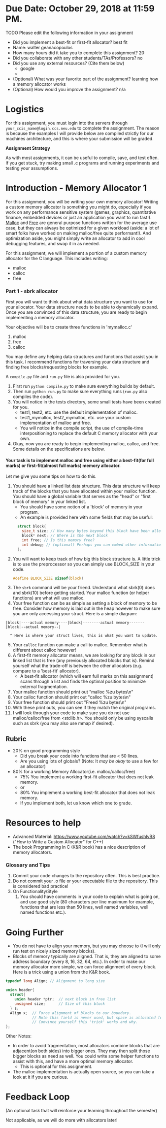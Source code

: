 # Due Date: October 29, 2018 at 11:59 PM.

TODO Please edit the following information in your assignment

- Did you implement a best-fit or first-fit allocator?
best fit
- Name: walter geanacopoulos
- How many hours did it take you to complete this assignment? 20
- Did you collaborate with any other students/TAs/Professors? no
- Did you use any external resources? (Cite them below)
  - google
  - 
- (Optional) What was your favorite part of the assignment? learning how a memory allocator works
- (Optional) How would you improve the assignment? n/a

# Logistics

For this assignment, you must login into the servers through `your_ccis_name@login.ccs.neu.edu` to complete the assignment. The reason is because the examples I will provide below are compiled strictly for our machines architecture, and this is where your submission will be graded.

**Assignment Strategy**

As with most assignments, it can be useful to compile, save, and test often. If you get stuck, try making small .c programs and running experiments and testing your assumptions.

# Introduction - Memory Allocator 1

For this assignment, you will be writing your own memory allocator! Writing a custom memory allocator is something you might do, especially if you work on any performance sensitive system (games, graphics, quantitative finance, embedded devices or just an application you want to run fast!). [Malloc](https://linux.die.net/man/3/malloc) and [Free](http://man7.org/linux/man-pages/man1/free.1.html) are general purpose functions written for the average use case, but they can always be optimized for a given workload (aside: a lot of smart folks have worked on making malloc/free quite performant!). And optimization aside, you might simply write an allocator to add in cool debugging features, and swap it in as needed.

For this assignment, we will implement a portion of a custom memory allocator for the C language. This includes writing:

- malloc
- calloc
- free

### Part 1 - sbrk allocator

First you will want to think about what data structure you want to use for your allocator. Your data structure needs to be able to dynamically expand. Once you are convinced of this data structure, you are ready to begin implementing a memory allocator.

Your objective will be to create three functions in 'mymalloc.c'

1. malloc
2. free
3. calloc 

You may define any helping data structures and functions that assist you in this task. I recommend functions for traversing your data structure and finding free blocks/requesting blocks for example.

A `compile.py` file and `run.py` file is also provided for you.

1. First run `python compile.py` to make sure everything builds by default.
2. Then run `python run.py` to make sure everything runs (`run.py` also compiles the code).
3. You will notice in the tests directory, some small tests have been created for you. 
	- test1, test2, etc. use the default implementation of malloc. 
	- test1_mymalloc, test2_mymalloc, etc. use your custom implementation of malloc and free. 
	- You will notice in the compile script, the use of compile-time interpositioning to replace the default C memory allocator with your own.
4. Okay, now you are ready to begin implementing malloc, calloc, and free. Some details on the specifications are below.

#### Your task is to implement malloc and free using either a best-fit(for full marks) or first-fit(almost full marks) memory allocator.

Let me give you some tips on how to do this.

1. You should have a linked list data structure. This data structure will keep track of the blocks that you have allocated within your malloc function. You should have a global variable that serves as the "head" or "first block of memory" in your linked list.
	- You should have some notion of a 'block' of memory in your program.
	- An example is provided here with some fields that may be useful:
	```c
	  struct block{
	    size_t size; // How many bytes beyond this block have been allocated in the heap
	    block* next; // Where is the next block
	    int free; // Is this memory free?
	    int debug; // (optional) Perhaps you can embed other information--remember, you are the boss!
	  };
	```
2. You will want to keep track of how big this block structure is. A little trick is to use the preprocessor so you can simply use BLOCK_SIZE in your code.
	```c
	#define BLOCK_SIZE sizeof(block)
	```
3. The `sbrk` command will be your friend. Understand what sbrk(0) does and sbrk(10) before getting started. Your malloc function (or helper functions) are what will use malloc.
4. Your free function can be as simple as setting a block of memory to be free. Consider how memory is laid out in the heap however to make sure you are only accessing your struct. Here is a simple diagram: 
```
|block|----actual memory----|block|--------actual memory-------|block|--actual memory--|

  ^ Here is where your struct lives, this is what you want to update.
```
5. Your `calloc` function can make a call to malloc. Remember what is different about calloc however!
6. A first-fit memory allocator means, we are looking for any block in our linked list that is free (any previously allocated blocks that is). Remind yourself what the trade-off is between the other allocators (e.g. compare to a 'best-fit' allocator).
	- A best-fit allocator (which will earn full marks on this assignment) scans through a list and finds the optimal position to minimize external fragmentation.
7. Your malloc function should print out "malloc %zu bytes\n"
8. Your calloc function should print out "calloc %zu bytes\n"
9. Your free function should print out "Freed %zu bytes\n"
10. With these print outs, you can see if they match the original programs.
11. I will look through your code to make sure you do not use malloc/calloc/free from <stdlib.h>. You should only be using syscalls such as sbrk (you may also use mmap if desired).

## Rubric

- 20% on good programming style
	- Did you break your code into functions that are < 50 lines.
	- Are you using lots of globals? (Note: It *may be okay* to use a few for an allocator)
- 80% for a working Memory Allocator(i.e. malloc/calloc/free)
  - 75% You implement a working first-fit allocator that does not leak memory.
  - or
  - 80% You implement a working best-fit allocator that does not leak memory.
  - If you implement both, let us know which one to grade.
    
# Resources to help
- Advanced Material: https://www.youtube.com/watch?v=kSWfushlvB8 ("How to Write a Custom Allocator" for C++)
- The book Programming in C (K&R book) has a nice description of memory allocators.

### Glossary and Tips
1. Commit your code changes to the repository often. This is best practice.
2. Do not commit your .o file or your executable file to the repository. This is considered bad practice!
3. On Functionality/Style
	1. You should have comments in your code to explain what is going on, and use good style (80 characters per line maximum for example, functions that are less than 50 lines, well named variables, well named functions etc.).

# Going Further

- You do not have to align your memory, but you may choose to (I will only run test on nicely sized memory blocks).
- Blocks of memory typically are aligned. That is, they are aligned to some address boundary (every 8, 16, 32, 64, etc.). In order to make our memory allocator more simple, we can force alignment of every block. Here is a trick using a union from the K&R book.

```c
typedef long Align; // Alignment to long size

union header{
  struct{
    union header *ptr;  // next block in free list
    unsigned size;      // Size of this block
  } s;
  Align x;  // Force alignment of blocks to our boundary.
            // Note this field is never used, but space is allocated for it.
            // Convince yourself this 'trick' works and why.
};
```


Other Notes:

* In order to avoid fragmentation, most allocators combine blocks that are adjacent(on both sides) into bigger ones. They may then split those bigger blocks as need as well. You could write some helper functions to assist with this, and have a more optimal memory allocator. 
	- This is optional for this assignment.
* The malloc implementation is actually open source, so you can take a look at it if you are curious.

# Feedback Loop

(An optional task that will reinforce your learning throughout the semester)

Not applicable, as we will do more with allocators later!
